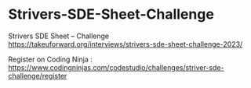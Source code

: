 # Strivers-SDE-Sheet-Challenge
 Strivers SDE Sheet – Challenge https://takeuforward.org/interviews/strivers-sde-sheet-challenge-2023/

Register on Coding Ninja : https://www.codingninjas.com/codestudio/challenges/striver-sde-challenge/register
